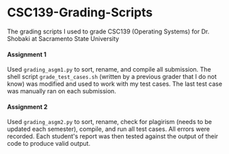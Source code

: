 # CSC139-Grading-Scripts
The grading scripts I used to grade CSC139 (Operating Systems) for Dr. Shobaki at Sacramento State University

#### Assignment 1
Used ``grading_asgm1.py`` to sort, rename, and compile all submission. The shell script ``grade_test_cases.sh`` (written by a previous grader that I do not know) was modified and used to work with my test cases. The last test case was manually ran on each submission.

#### Assignment 2
Used ``grading_asgm2.py`` to sort, rename, check for plagirism (needs to be updated each semester), compile, and run all test cases. All errors were recorded. Each student's report was then tested against the output of their code to produce valid output.
